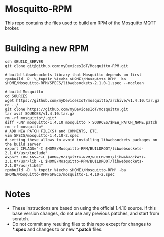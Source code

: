 # Mosquitto-RPM

This repo contains the files used to build am RPM of the Mosquitto MQTT broker.

# Building a new RPM

```
ssh $BUILD_SERVER
git clone git@github.com:myDevicesIoT/Mosquitto-RPM.git

# build libwebsockets library that Mosquitto depends on first
rpmbuild -D '%_topdir %(echo $HOME)/Mosquitto-RPM' -ba $HOME/Mosquitto-RPM/SPECS/libwebsockets-2.1.0-1.spec --noclean

# build Mosquitto
cd SOURCES
wget https://github.com/myDevicesIoT/mosquitto/archive/v1.4.10.tar.gz
cd ../
git clone https://github.com/myDevicesIoT/mosquitto.git
tar xvzf SOURCES/v1.4.10.tar.gz
rm -rf mosquitto*/.git*
diff -uNr mosquitto-1.4.10 mosquitto > SOURCES/$NEW_PATCH_NAME.patch
rm -rf mosquitto*
# ADD NEW PATCH FILE(S) and COMMENTS, ETC.
vim SPECS/mosquitto-1.4.10-2.spec
# setting these allows to avoid installing libwebsockets packages on the build server
export CFLAGS="-I $HOME/Mosquitto-RPM/BUILDROOT/libwebsockets-2.1.0*/usr/include"
export LDFLAGS="-L $HOME/Mosquitto-RPM/BUILDROOT/libwebsockets-2.1.0*/usr/lib -L $HOME/Mosquitto-RPM/BUILDROOT/libwebsockets-2.1.0*/usr/lib64"
rpmbuild -D '%_topdir %(echo $HOME)/Mosquitto-RPM' -ba $HOME/Mosquitto-RPM/SPECS/mosquitto-1.4.10-2.spec
```

# Notes

* These instructions are based on using the official 1.4.10 source. If this base version changes, do not use any previous patches, and start from scratch.
* Do not commit any resulting files to this repo except for changes to __\*.spec__ and changes to or new __\*.patch__ files.
